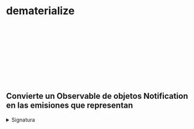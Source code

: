 <div class="page-heading">

# dematerialize

<a target="_blank" href="https://github.com/ReactiveX/rxjs/blob/master/src/internal/operators/dematerialize.ts">
<svg>
  <use xlink:href="/assets/icons/github.svg#github"></use>
</svg>
</a>
</div>

<h2 class="subtitle"> Convierte un Observable de objetos Notification en las emisiones que representan
</h2>

<details>
<summary>Signatura</summary>

### Firma

`dematerialize<T>(): OperatorFunction<Notification<T>, T>`

### Parámetros

No recibe ningún parámetro.

### Retorna

`OperatorFunction<Notification<T>, T>`: Un Observable que emite elementos y notificaciones embebidos en objetos `Notification` emitidos por el Observable fuente.

## Description

Transforma los objetos `Notification` en emisiones `next`, `error` y `complete`. Es el operador opuesto a `materialize`.

<img src="assets/images/marble-diagrams/utility/dematerialize.png" alt="Diagrama de canicas del operador dematerialize">

`dematerialize` opera un Observable que únicamente emite objetos `Notification` como emisiones `next`, y no emite ningún error. Tal Observable es el resultado de una operación con `materialize`. Esas notificaciones se transforman mediante los metadatos que contienen, y se emiten como notificaciones `next`, `error` y `complete` en el Observable salida.

Se utiliza junto al operador `materialize`.

## Ejemplos

**Convierte las Notificaciones en emisiones con el mismo valor y tipo (error, next o complete)**

<a target="_blank" href="https://stackblitz.com/edit/rxjs-dematerialize-1?file=index.ts">StackBlitz</a>

```javascript
import { dematerialize } from "rxjs/operators";
import { of, Notification } from "rxjs";

const notification$ = of(
  Notification.createNext("RxJS mola"),
  Notification.createError(new Error("¡Oh no!"))
);

// Emitirá objetos Notification
notification$.subscribe(console.log);
/* Salida: 
Notification { kind: 'N', value: 'RxJS is cool', error: undefined, ... }, 
Notification { kind: 'E', value: undefined, error: {...}, ...}
*/

// Al usar dematerialize, emitirá el valor de la notificación
notification$.pipe(dematerialize()).subscribe(console.log, console.error);
// Salida: RxJS is cool, (error) Oh noez!
```

### Ejemplo de la documentación oficial

**Convierte un Observable de Notificaciones en un Observable de valores**

```javascript
import { of, Notification } from "rxjs";
import { dematerialize } from "rxjs/operators";

const notifA = new Notification("N", "A");
const notifB = new Notification("N", "B");
const notifE = new Notification(
  "E",
  undefined,
  new TypeError("x.toUpperCase is not a function")
);
const materialized = of(notifA, notifB, notifE);
const upperCase = materialized.pipe(dematerialize());
upperCase.subscribe(
  (x) => console.log(x),
  (e) => console.error(e)
);

// Salida:
// A
// B
// TypeError: x.toUpperCase is not a function
```

## Recursos adicionales -

- <a target="_blank" href="https://rxjs.dev/api/operators/dematerialize">Documentación oficial en inglés</a>
